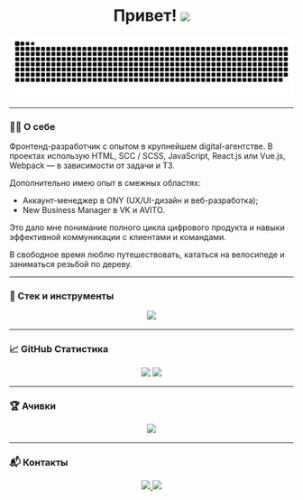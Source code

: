 <h1 align="center">
  Привет! <img src="https://media.giphy.com/media/hvRJCLFzcasrR4ia7z/giphy.gif" width="30px"/>
</h1>

<p align="center">
  <img src="https://raw.githubusercontent.com/platane/snk/output/github-contribution-grid-snake.svg" alt="animated grid" />
</p>

---

### 🙋‍♂️ О себе

Фронтенд-разработчик с опытом в крупнейшем digital-агентстве. В проектах использую HTML, SCC / SCSS, JavaScript, React.js или Vue.js, Webpack — в зависимости от задачи и ТЗ.  

Дополнительно имею опыт в смежных областях:

- Аккаунт-менеджер в ONY (UX/UI-дизайн и веб-разработка);
- New Business Manager в VK и AVITO.

Это дало мне понимание полного цикла цифрового продукта и навыки эффективной коммуникации с клиентами и командами.

В свободное время люблю путешествовать, кататься на велосипеде и заниматься резьбой по дереву.

---

### 🧰 Стек и инструменты

<p align="center">
  <img src="https://skillicons.dev/icons?i=html,css,sass,less,js,ts,react,vue,webpack,tailwind,bootstrap,jquery,nodejs,express,nginx,bash,git,github,postman,vscode,eslint" />
</p>

---

### 📈 GitHub Статистика

<div align="center">
  <img height="170" src="https://github-readme-stats.vercel.app/api?username=Yaroslav-Chertov&show_icons=true&theme=tokyonight&hide_border=true" />
  <img height="170" src="https://github-readme-stats.vercel.app/api/top-langs/?username=Yaroslav-Chertov&layout=compact&theme=tokyonight&hide_border=true" />
</div>

---

### 🏆 Ачивки

<p align="center">
  <img src="https://github-profile-trophy.vercel.app/?username=Yaroslav-Chertov&theme=onedark&no-frame=true&title=Commit,PR,Repo,Followers" />
</p>

---

### 📬 Контакты

<p align="center">
  <a href="https://t.me/yaroslav_chertov">
    <img src="https://img.shields.io/badge/Telegram-2CA5E0?style=for-the-badge&logo=telegram&logoColor=white" />
  </a>
  <a href="https://www.linkedin.com/in/yaroslav-chertov/">
    <img src="https://img.shields.io/badge/LinkedIn-0077B5?style=for-the-badge&logo=linkedin&logoColor=white" />
  </a>
</p>
